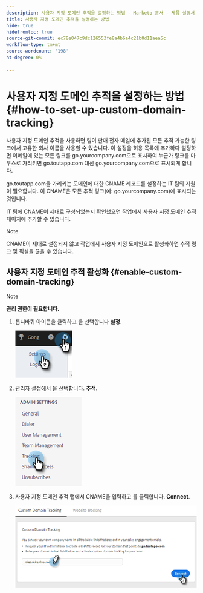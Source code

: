 ```yaml
---
description: 사용자 지정 도메인 추적을 설정하는 방법 - Marketo 문서 - 제품 설명서
title: 사용자 지정 도메인 추적을 설정하는 방법
hide: true
hidefromtoc: true
source-git-commit: ec78e047c9dc126553fe8a4b6a4c21b0d11aea5c
workflow-type: tm+mt
source-wordcount: '198'
ht-degree: 0%

---
```


# 사용자 지정 도메인 추적을 설정하는 방법 {#how-to-set-up-custom-domain-tracking}

사용자 지정 도메인 추적을 사용하면 팀이 판매 전자 메일에 추가된 모든 추적 가능한 링크에서 고유한 회사 이름을 사용할 수 있습니다. 이 설정을 허용 목록에 추가하다 설정하면 이메일에 있는 모든 링크를 go.yourcompany.com으로 표시하여 누군가 링크를 마우스로 가리키면 go.toutapp.com 대신 go.yourcompany.com으로 표시되게 합니다.

go.toutapp.com을 가리키는 도메인에 대한 CNAME 레코드를 설정하는 IT 팀의 지원이 필요합니다. 이 CNAME은 모든 추적 링크(예: go.yourcompany.com)에 표시되는 것입니다.

IT 팀에 CNAME이 제대로 구성되었는지 확인했으면 작업에서 사용자 지정 도메인 추적 페이지에 추가할 수 있습니다.

>[!NOTE]
>
>CNAME이 제대로 설정되지 않고 작업에서 사용자 지정 도메인으로 활성화하면 추적 링크 및 픽셀을 끊을 수 있습니다.

## 사용자 지정 도메인 추적 활성화 {#enable-custom-domain-tracking}

>[!NOTE]
>
>**관리 권한이 필요합니다.**

1. 톱니바퀴 아이콘을 클릭하고 을 선택합니다 **설정**.

   ![](assets/how-to-set-up-custom-domain-tracking-1.png)

1. 관리자 설정에서 을 선택합니다. **추적**.

   ![](assets/how-to-set-up-custom-domain-tracking-2.png)

1. 사용자 지정 도메인 추적 탭에서 CNAME을 입력하고 를 클릭합니다. **Connect**.

   ![](assets/how-to-set-up-custom-domain-tracking-3.png)
